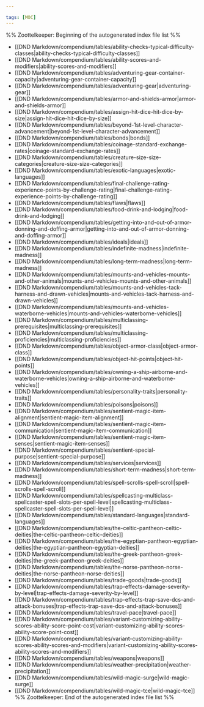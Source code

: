 ```yaml
---

tags: [MOC]
---
```

%% Zoottelkeeper: Beginning of the autogenerated index file list  %%
-  [[DND Markdown/compendium/tables/ability-checks-typical-difficulty-classes|ability-checks-typical-difficulty-classes]]
-  [[DND Markdown/compendium/tables/ability-scores-and-modifiers|ability-scores-and-modifiers]]
-  [[DND Markdown/compendium/tables/adventuring-gear-container-capacity|adventuring-gear-container-capacity]]
-  [[DND Markdown/compendium/tables/adventuring-gear|adventuring-gear]]
-  [[DND Markdown/compendium/tables/armor-and-shields-armor|armor-and-shields-armor]]
-  [[DND Markdown/compendium/tables/assign-hit-dice-hit-dice-by-size|assign-hit-dice-hit-dice-by-size]]
-  [[DND Markdown/compendium/tables/beyond-1st-level-character-advancement|beyond-1st-level-character-advancement]]
-  [[DND Markdown/compendium/tables/bonds|bonds]]
-  [[DND Markdown/compendium/tables/coinage-standard-exchange-rates|coinage-standard-exchange-rates]]
-  [[DND Markdown/compendium/tables/creature-size-size-categories|creature-size-size-categories]]
-  [[DND Markdown/compendium/tables/exotic-languages|exotic-languages]]
-  [[DND Markdown/compendium/tables/final-challenge-rating-experience-points-by-challenge-rating|final-challenge-rating-experience-points-by-challenge-rating]]
-  [[DND Markdown/compendium/tables/flaws|flaws]]
-  [[DND Markdown/compendium/tables/food-drink-and-lodging|food-drink-and-lodging]]
-  [[DND Markdown/compendium/tables/getting-into-and-out-of-armor-donning-and-doffing-armor|getting-into-and-out-of-armor-donning-and-doffing-armor]]
-  [[DND Markdown/compendium/tables/ideals|ideals]]
-  [[DND Markdown/compendium/tables/indefinite-madness|indefinite-madness]]
-  [[DND Markdown/compendium/tables/long-term-madness|long-term-madness]]
-  [[DND Markdown/compendium/tables/mounts-and-vehicles-mounts-and-other-animals|mounts-and-vehicles-mounts-and-other-animals]]
-  [[DND Markdown/compendium/tables/mounts-and-vehicles-tack-harness-and-drawn-vehicles|mounts-and-vehicles-tack-harness-and-drawn-vehicles]]
-  [[DND Markdown/compendium/tables/mounts-and-vehicles-waterborne-vehicles|mounts-and-vehicles-waterborne-vehicles]]
-  [[DND Markdown/compendium/tables/multiclassing-prerequisites|multiclassing-prerequisites]]
-  [[DND Markdown/compendium/tables/multiclassing-proficiencies|multiclassing-proficiencies]]
-  [[DND Markdown/compendium/tables/object-armor-class|object-armor-class]]
-  [[DND Markdown/compendium/tables/object-hit-points|object-hit-points]]
-  [[DND Markdown/compendium/tables/owning-a-ship-airborne-and-waterborne-vehicles|owning-a-ship-airborne-and-waterborne-vehicles]]
-  [[DND Markdown/compendium/tables/personality-traits|personality-traits]]
-  [[DND Markdown/compendium/tables/poisons|poisons]]
-  [[DND Markdown/compendium/tables/sentient-magic-item-alignment|sentient-magic-item-alignment]]
-  [[DND Markdown/compendium/tables/sentient-magic-item-communication|sentient-magic-item-communication]]
-  [[DND Markdown/compendium/tables/sentient-magic-item-senses|sentient-magic-item-senses]]
-  [[DND Markdown/compendium/tables/sentient-special-purpose|sentient-special-purpose]]
-  [[DND Markdown/compendium/tables/services|services]]
-  [[DND Markdown/compendium/tables/short-term-madness|short-term-madness]]
-  [[DND Markdown/compendium/tables/spell-scrolls-spell-scroll|spell-scrolls-spell-scroll]]
-  [[DND Markdown/compendium/tables/spellcasting-multiclass-spellcaster-spell-slots-per-spell-level|spellcasting-multiclass-spellcaster-spell-slots-per-spell-level]]
-  [[DND Markdown/compendium/tables/standard-languages|standard-languages]]
-  [[DND Markdown/compendium/tables/the-celtic-pantheon-celtic-deities|the-celtic-pantheon-celtic-deities]]
-  [[DND Markdown/compendium/tables/the-egyptian-pantheon-egyptian-deities|the-egyptian-pantheon-egyptian-deities]]
-  [[DND Markdown/compendium/tables/the-greek-pantheon-greek-deities|the-greek-pantheon-greek-deities]]
-  [[DND Markdown/compendium/tables/the-norse-pantheon-norse-deities|the-norse-pantheon-norse-deities]]
-  [[DND Markdown/compendium/tables/trade-goods|trade-goods]]
-  [[DND Markdown/compendium/tables/trap-effects-damage-severity-by-level|trap-effects-damage-severity-by-level]]
-  [[DND Markdown/compendium/tables/trap-effects-trap-save-dcs-and-attack-bonuses|trap-effects-trap-save-dcs-and-attack-bonuses]]
-  [[DND Markdown/compendium/tables/travel-pace|travel-pace]]
-  [[DND Markdown/compendium/tables/variant-customizing-ability-scores-ability-score-point-cost|variant-customizing-ability-scores-ability-score-point-cost]]
-  [[DND Markdown/compendium/tables/variant-customizing-ability-scores-ability-scores-and-modifiers|variant-customizing-ability-scores-ability-scores-and-modifiers]]
-  [[DND Markdown/compendium/tables/weapons|weapons]]
-  [[DND Markdown/compendium/tables/weather-precipitation|weather-precipitation]]
-  [[DND Markdown/compendium/tables/wild-magic-surge|wild-magic-surge]]
-  [[DND Markdown/compendium/tables/wild-magic-tce|wild-magic-tce]]
%% Zoottelkeeper: End of the autogenerated index file list  %%
